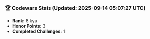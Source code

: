 ### 🏆 Codewars Stats (Updated: 2025-09-14 05:07:27 UTC)

- **Rank:** 8 kyu
- **Honor Points:** 3
- **Completed Challenges:** 1
